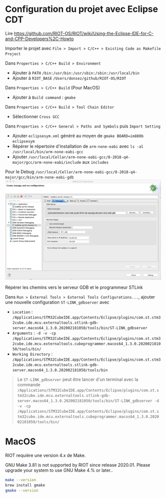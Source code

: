 # Configuration du projet avec Eclipse CDT

Lire https://github.com/RIOT-OS/RIOT/wiki/Using-the-Eclipse-IDE-for-C-and-CPP-Developers%2C-Howto

Importer le projet avec `File > Import > C/C++ > Existing Code as Makefile Project`
		
	
Dans `Properties > C/C++ Build > Environment`
* Ajouter à `PATH` `/bin:/usr/bin:/usr/sbin:/sbin:/usr/local/bin`
* Ajouter à `RIOT_BASE` `/Users/donsez/github/RIOT-OS/RIOT`
	
Dans `Properties > C/C++ Build` (Pour MacOS)
* Ajouter à `Build command` : `gmake`
	
Dans `Properties > C/C++ Build > Tool Chain Editor`
* Sélectionner `Cross GCC`
	
Dans `Properties > C/C++ General > Paths and Symbols` puis `Import Setting`
* Ajouter `eclipsesym.xml` généré au moyen de `gmake BOARD=im880b eclipsesym`
* Répérer le répertoire d'installation de `arm-none-eabi` avec `ls -al /usr/local/bin/arm-none-eabi-gcc`
* Ajouter `/usr/local/Cellar/arm-none-eabi-gcc/8-2018-q4-major/gcc/arm-none-eabi/include` aux `includes`
	

Pour le Debug `/usr/local/Cellar/arm-none-eabi-gcc/8-2018-q4-major/gcc/bin/arm-none-eabi-gdb`
![Debug](images/debug_config.png)


Répérer les chemins vers le serveur GDB et le programmeur STLink

Dans `Run > External Tools > External Tools Configurations...`, ajouter une nouvelle configuration `ST-LINK_gdbserver` avec 
* `Location` : `/Applications/STM32CubeIDE.app/Contents/Eclipse/plugins/com.st.stm32cube.ide.mcu.externaltools.stlink-gdb-server.macos64_1.3.0.202002181050/tools/bin/ST-LINK_gdbserver`
* `Arguments` : `-d -v -cp /Applications/STM32CubeIDE.app/Contents/Eclipse/plugins/com.st.stm32cube.ide.mcu.externaltools.cubeprogrammer.macos64_1.3.0.202002181050/tools/bin/`
* `Working Directory` : `/Applications/STM32CubeIDE.app/Contents/Eclipse/plugins/com.st.stm32cube.ide.mcu.externaltools.stlink-gdb-server.macos64_1.3.0.202002181050/tools/bin`
	
	
> Le `ST-LINK_gdbserver` peut être lancer d'un terminal avec la commande `/Applications/STM32CubeIDE.app/Contents/Eclipse/plugins/com.st.stm32cube.ide.mcu.externaltools.stlink-gdb-server.macos64_1.3.0.202002181050/tools/bin/ST-LINK_gdbserver -d -v -cp /Applications/STM32CubeIDE.app/Contents/Eclipse/plugins/com.st.stm32cube.ide.mcu.externaltools.cubeprogrammer.macos64_1.3.0.202002181050/tools/bin/`


# MacOS
RIOT requière une version 4.x de Make.

GNU Make 3.81 is not supported by RIOT since release 2020.01. Please upgrade your system to use GNU Make 4.% or later..


```bash
make --version
brew install gmake
gmake --version

```
